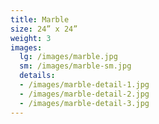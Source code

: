 ```yaml
---
title: Marble
size: 24” x 24”
weight: 3
images:
  lg: /images/marble.jpg
  sm: /images/marble-sm.jpg
  details:
  - /images/marble-detail-1.jpg
  - /images/marble-detail-2.jpg
  - /images/marble-detail-3.jpg
---
```

